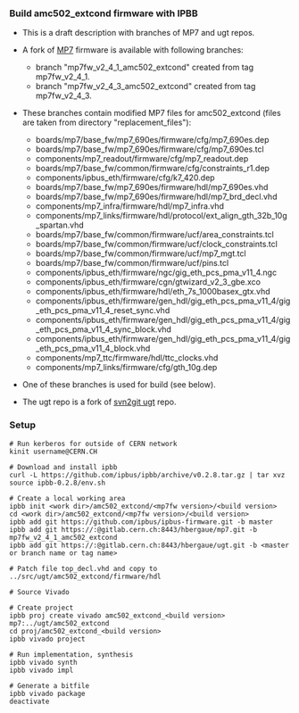 ### Build amc502_extcond firmware with IPBB ###

* This is a draft description with branches of MP7 and ugt repos.
* A fork of [MP7](https://gitlab.cern.ch/hbergaue/mp7) firmware is available with following branches:
  - branch "mp7fw_v2_4_1_amc502_extcond" created from tag mp7fw_v2_4_1.
  - branch "mp7fw_v2_4_3_amc502_extcond" created from tag mp7fw_v2_4_3.
* These branches contain modified MP7 files for amc502_extcond (files are taken from directory "replacement_files"):
  - boards/mp7/base_fw/mp7_690es/firmware/cfg/mp7_690es.dep
  - boards/mp7/base_fw/mp7_690es/firmware/cfg/mp7_690es.tcl
  - components/mp7_readout/firmware/cfg/mp7_readout.dep
  - boards/mp7/base_fw/common/firmware/cfg/constraints_r1.dep
  - components/ipbus_eth/firmware/cfg/k7_420.dep
  - boards/mp7/base_fw/mp7_690es/firmware/hdl/mp7_690es.vhd
  - boards/mp7/base_fw/mp7_690es/firmware/hdl/mp7_brd_decl.vhd
  - components/mp7_infra/firmware/hdl/mp7_infra.vhd
  - components/mp7_links/firmware/hdl/protocol/ext_align_gth_32b_10g_spartan.vhd
  - boards/mp7/base_fw/common/firmware/ucf/area_constraints.tcl
  - boards/mp7/base_fw/common/firmware/ucf/clock_constraints.tcl
  - boards/mp7/base_fw/common/firmware/ucf/mp7_mgt.tcl
  - boards/mp7/base_fw/common/firmware/ucf/pins.tcl
  - components/ipbus_eth/firmware/ngc/gig_eth_pcs_pma_v11_4.ngc
  - components/ipbus_eth/firmware/cgn/gtwizard_v2_3_gbe.xco
  - components/ipbus_eth/firmware/hdl/eth_7s_1000basex_gtx.vhd
  - components/ipbus_eth/firmware/gen_hdl/gig_eth_pcs_pma_v11_4/gig_eth_pcs_pma_v11_4_reset_sync.vhd
  - components/ipbus_eth/firmware/gen_hdl/gig_eth_pcs_pma_v11_4/gig_eth_pcs_pma_v11_4_sync_block.vhd
  - components/ipbus_eth/firmware/gen_hdl/gig_eth_pcs_pma_v11_4/gig_eth_pcs_pma_v11_4_block.vhd
  - components/mp7_ttc/firmware/hdl/ttc_clocks.vhd
  - components/mp7_links/firmware/cfg/gth_10g.dep

* One of these branches is used for build (see below).

* The ugt repo is a fork of [svn2git ugt](https://gitlab.cern.ch/cms-cactus/svn2git/firmware/ugt) repo.

### Setup ###

    # Run kerberos for outside of CERN network
    kinit username@CERN.CH

    # Download and install ipbb
    curl -L https://github.com/ipbus/ipbb/archive/v0.2.8.tar.gz | tar xvz
    source ipbb-0.2.8/env.sh

    # Create a local working area
    ipbb init <work dir>/amc502_extcond/<mp7fw version>/<build version>
    cd <work dir>/amc502_extcond/<mp7fw version>/<build version>
    ipbb add git https://github.com/ipbus/ipbus-firmware.git -b master
    ipbb add git https://:@gitlab.cern.ch:8443/hbergaue/mp7.git -b mp7fw_v2_4_1_amc502_extcond
    ipbb add git https://:@gitlab.cern.ch:8443/hbergaue/ugt.git -b <master or branch name or tag name>

    # Patch file top_decl.vhd and copy to ../src/ugt/amc502_extcond/firmware/hdl

    # Source Vivado
    
    # Create project 
    ipbb proj create vivado amc502_extcond_<build version> mp7:../ugt/amc502_extcond
    cd proj/amc502_extcond_<build version>
    ipbb vivado project

    # Run implementation, synthesis
    ipbb vivado synth
    ipbb vivado impl
    
    # Generate a bitfile
    ipbb vivado package
    deactivate

